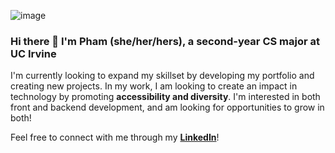 ![image](https://user-images.githubusercontent.com/73500304/161654015-872373f4-5b58-4e7a-932f-993ead391634.png)

### Hi there 👋 I'm Pham (she/her/hers), a second-year CS major at UC Irvine
I'm currently looking to expand my skillset by developing my portfolio and creating new projects. In my work, I am looking to create an impact in technology by promoting **accessibility and diversity**. I'm interested in both front and backend development, and am looking for opportunities to grow in both!


Feel free to connect with me through my **[LinkedIn](https://www.linkedin.com/in/nicoleminhpham/)**!
<!--
**nmpham2/nmpham2** is a ✨ _special_ ✨ repository because its `README.md` (this file) appears on your GitHub profile.

Here are some ideas to get you started:

- 🔭 I’m currently working on ...
- 🌱 I’m currently learning ...
- 👯 I’m looking to collaborate on ...
- 🤔 I’m looking for help with ...
- 💬 Ask me about ...
- 📫 How to reach me: ...
- 😄 Pronouns: ...
- ⚡ Fun fact: ...
-->
